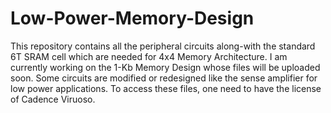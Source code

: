 # Low-Power-Memory-Design
This repository contains all the peripheral circuits along-with the standard 6T SRAM cell which are needed for 4x4 Memory Architecture.
I am currently working on the 1-Kb Memory Design whose files will be uploaded soon.
Some circuits are modified or redesigned like the sense amplifier for low power applications.
To access these files, one need to have the license of Cadence Viruoso.

